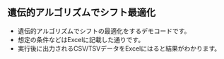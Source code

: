 遺伝的アルゴリズムでシフト最適化
---

* 遺伝的アルゴリズムでシフトの最適化をするデモコードです。
* 想定の条件などはExcelに記載した通りです。
* 実行後に出力されるCSV/TSVデータをExcelにはると結果がわかります。

